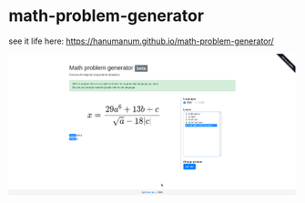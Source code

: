 # math-problem-generator
see it life here:
https://hanumanum.github.io/math-problem-generator/


![IMAGE screenshot math problem generator](screenshot.png)